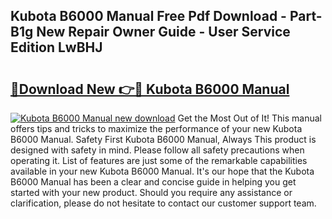 ## Kubota B6000 Manual Free Pdf Download - Part-B1g New Repair Owner Guide - User Service Edition LwBHJ

# <h2><a href="http://bc92874.oget.top/?id=Kubota+B6000+Manual">🔗Download New 👉🔴 Kubota B6000 Manual</a></h2>

[![Kubota B6000 Manual new download](https://i.imgur.com/5g1atiW.png)](http://bc92874.oget.top/?id=Kubota+B6000+Manual)
Get the Most Out of It! This manual offers tips and tricks to maximize the performance of your new Kubota B6000 Manual. Safety First Kubota B6000 Manual, Always This product is designed with safety in mind. Please follow all safety precautions when operating it. List of features are just some of the remarkable capabilities available in your new Kubota B6000 Manual. It's our hope that the Kubota B6000 Manual has been a clear and concise guide in helping you get started with your new product. Should you require any assistance or clarification, please do not hesitate to contact our customer support team.
